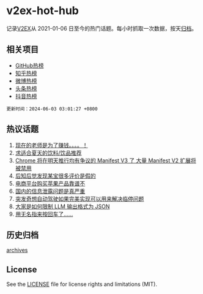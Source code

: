 # v2ex-hot-hub

 记录[V2EX](https://www.v2ex.com/)从 2021-01-06 日至今的热门话题。每小时抓取一次数据，按天[归档](archives)。
 
 ## 相关项目

- [GitHub热榜](https://github.com/it985/github-hot-hub)
- [知乎热榜](https://github.com/it985/zhihu-hot-hub)
- [微博热榜](https://github.com/it985/weibo-hot-hub)
- [头条热榜](https://github.com/it985/toutiao-hot-hub)
- [抖音热榜](https://github.com/it985/douyin-hot-hub)


 `更新时间：2024-06-03 03:01:27 +0800`

## 热议话题

1. [现在的老师是为了赚钱。。。。！](https://www.v2ex.com/t/1046103)
1. [求适合夏天的饮料/饮品推荐](https://www.v2ex.com/t/1046124)
1. [Chrome 将在明天推行均有争议的 Manifest V3 了 大量 Manifest V2 扩展将被禁用](https://www.v2ex.com/t/1046137)
1. [后知后觉发现某宝很多评价是假的](https://www.v2ex.com/t/1046085)
1. [电商平台购买苹果产品靠谱不](https://www.v2ex.com/t/1046095)
1. [国内的信息泄露问题是真严重](https://www.v2ex.com/t/1046100)
1. [突发奇想自动驾驶如果完美实现可以用来解决临停问题](https://www.v2ex.com/t/1046057)
1. [大家是如何限制 LLM 输出格式为 JSON](https://www.v2ex.com/t/1046076)
1. [用无名指来按回车了……](https://www.v2ex.com/t/1046069)

## 历史归档

[archives](archives)

## License

See the [LICENSE](LICENSE) file for license rights and limitations (MIT).
